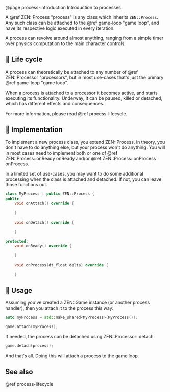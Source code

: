 @page process-introduction Introduction to processes

A @ref ZEN::Process "process" is any class which inherits ``ZEN::Process``.
Any such class can be attached to the @ref game-loop "game loop", and have
its respective logic executed in every iteration.

A process can revolve around almost anything, ranging from a simple timer
over physics computation to the main character controls.

## 🍂 Life cycle

A process can theoretically be attached to any number of
@ref ZEN::Processor "processors", but in most use-cases that's just the
primary @ref game-loop "game loop".

When a process is attached to a processor it becomes active, and starts
executing its functionality. Underway, it can be paused, killed or detached,
which has different effects and consequences.

For more information, please read @ref process-lifecycle.

## 📲 Implementation

To implement a new process class, you extend ZEN::Process. In theory,
you don't have to do anything else, but your process won't do anything.
You will in most cases need to implement both or one of
@ref ZEN::Process::onReady onReady and/or
@ref ZEN::Process::onProcess onProcess.

In a limited set of use-cases, you may want to do some additional
processing when the class is attached and detached. If not, you can
leave those functions out.

````cpp
class MyProcess : public ZEN::Process {
public:
    void onAttach() override {
        
    }
    
    void onDetach() override {
        
    }

protected:
    void onReady() override {
        
    }
    
    void onProcess(dt_float delta) override {
        
    }
````

## 💫 Usage

Assuming you've created a ZEN::Game instance (or another process
handler), then you attach it to the process this way:

````cpp
auto myProcess = std::make_shared<MyProcess>(MyProcess());

game.attach(myProcess);
````

If needed, the process can be detached using ZEN::Processor::detach.

````cpp
game.detach(process);
````

And that's all. Doing this will attach a process to the game loop.

## See also

@ref process-lifecycle
